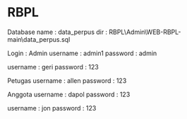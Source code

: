 # RBPL
Database name : data_perpus
dir : RBPL\Admin\WEB-RBPL-main\data_perpus.sql

Login :
Admin
username : admin1
password : admin

username : geri
password : 123

Petugas
username : allen
password : 123

Anggota
username : dapol
password : 123

username : jon
password : 123



